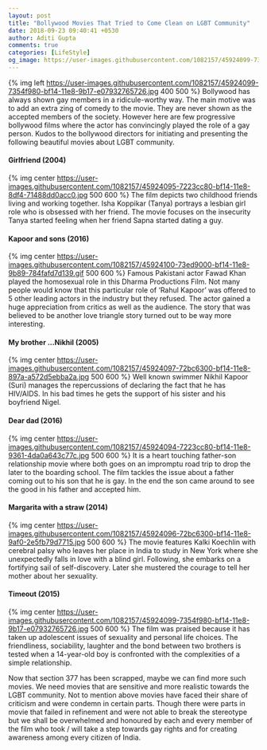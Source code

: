 ```yaml
---
layout: post
title: "Bollywood Movies That Tried to Come Clean on LGBT Community"
date: 2018-09-23 09:40:41 +0530
author: Aditi Gupta
comments: true
categories: [LifeStyle]
og_image: https://user-images.githubusercontent.com/1082157/45924099-7354f980-bf14-11e8-9b17-e07932765726.jpg
---
```


{% img left https://user-images.githubusercontent.com/1082157/45924099-7354f980-bf14-11e8-9b17-e07932765726.jpg 400 500 %}
Bollywood has always shown gay members in a ridicule-worthy way. The main motive was to add an extra zing of comedy to the movie. They are never shown as the accepted members of the society. However here are few progressive bollywood films where the actor has convincingly played the role of a gay person. Kudos to the bollywood directors for initiating and presenting the following beautiful movies about LGBT community.
<!-- more -->

#### Girlfriend (2004)
{% img center https://user-images.githubusercontent.com/1082157/45924095-7223cc80-bf14-11e8-8df4-71488dd0acc0.jpg 500 600 %}
The film depicts two childhood friends living and working together.  Isha Koppikar (Tanya) portrays a lesbian girl role who is obsessed with her friend.  The movie focuses on the insecurity Tanya started feeling when her friend Sapna started dating a guy. 

#### Kapoor and sons (2016)
{% img center https://user-images.githubusercontent.com/1082157/45924100-73ed9000-bf14-11e8-9b89-784fafd7d139.gif 500 600 %}
Famous Pakistani actor Fawad Khan played the homosexual role in this Dharma Productions Film. Not many people would know that this particular role of ‘Rahul Kapoor’ was offered to 5 other leading actors in the industry but they refused. The actor gained a huge appreciation from critics as well as the audience. The story that was believed to be another love triangle story turned out to be way more interesting. 

#### My brother ...Nikhil (2005)
{% img center https://user-images.githubusercontent.com/1082157/45924097-72bc6300-bf14-11e8-897a-a572d5ebba2a.jpg 500 600 %}
Well known swimmer Nikhil Kapoor (Suri) manages the repercussions of declaring the fact that he has HIV/AIDS. In his bad times he gets the support of his sister and his boyfriend Nigel.

#### Dear dad (2016)
{% img center https://user-images.githubusercontent.com/1082157/45924094-7223cc80-bf14-11e8-9361-4da0a643c77c.jpg 500 600 %}
It is a heart touching father-son relationship movie where both goes on an impromptu road trip to drop the later to the boarding school. The film tackles the issue about a father coming out to his son that he is gay. In the end the son came around to see the good in his father and accepted him.

#### Margarita with a straw (2014)
{% img center https://user-images.githubusercontent.com/1082157/45924096-72bc6300-bf14-11e8-9af0-2e5fb79d7715.jpg 500 600 %}
The movie features Kalki  Koechlin with cerebral palsy who leaves her place in India to study in New York where she  unexpectedly  falls in love with a blind girl. Following, she embarks on a fortifying sail of self-discovery.  Later she mustered the courage to tell her mother about her sexuality.

#### Timeout (2015)
{% img center https://user-images.githubusercontent.com/1082157/45924099-7354f980-bf14-11e8-9b17-e07932765726.jpg 500 600 %}
The film was praised because it has taken up adolescent issues of sexuality and personal life choices. The friendliness, sociability,  laughter and the bond between two brothers is tested when a 14-year-old boy is confronted with the complexities of a simple relationship.

Now that section 377 has been scrapped, maybe we can find more such movies. We need movies that are sensitive and more realistic towards the LGBT community. Not to mention above movies have faced their share of criticism and were condemn in certain parts. Though there were parts in movie that failed in refinement and were not able to break the stereotype but we shall be overwhelmed and honoured by each and every member of the film who took / will take a step towards gay rights and for creating awareness among every citizen of India.

